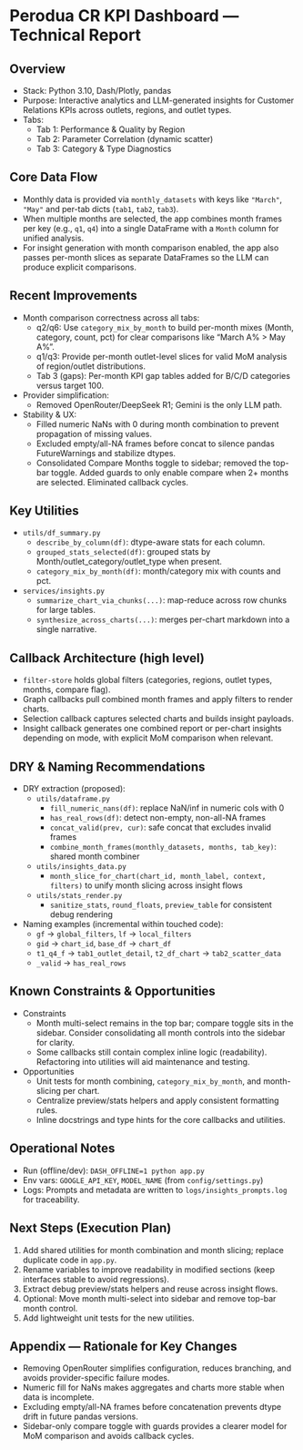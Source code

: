 # Perodua CR KPI Dashboard — Technical Report

## Overview
- Stack: Python 3.10, Dash/Plotly, pandas
- Purpose: Interactive analytics and LLM-generated insights for Customer Relations KPIs across outlets, regions, and outlet types.
- Tabs:
  - Tab 1: Performance & Quality by Region
  - Tab 2: Parameter Correlation (dynamic scatter)
  - Tab 3: Category & Type Diagnostics

## Core Data Flow
- Monthly data is provided via `monthly_datasets` with keys like `"March"`, `"May"` and per-tab dicts (`tab1`, `tab2`, `tab3`).
- When multiple months are selected, the app combines month frames per key (e.g., `q1`, `q4`) into a single DataFrame with a `Month` column for unified analysis.
- For insight generation with month comparison enabled, the app also passes per-month slices as separate DataFrames so the LLM can produce explicit comparisons.

## Recent Improvements
- Month comparison correctness across all tabs:
  - q2/q6: Use `category_mix_by_month` to build per-month mixes (Month, category, count, pct) for clear comparisons like “March A% > May A%”.
  - q1/q3: Provide per-month outlet-level slices for valid MoM analysis of region/outlet distributions.
  - Tab 3 (gaps): Per-month KPI gap tables added for B/C/D categories versus target 100.
- Provider simplification:
  - Removed OpenRouter/DeepSeek R1; Gemini is the only LLM path.
- Stability & UX:
  - Filled numeric NaNs with 0 during month combination to prevent propagation of missing values.
  - Excluded empty/all-NA frames before concat to silence pandas FutureWarnings and stabilize dtypes.
  - Consolidated Compare Months toggle to sidebar; removed the top-bar toggle. Added guards to only enable compare when 2+ months are selected. Eliminated callback cycles.

## Key Utilities
- `utils/df_summary.py`
  - `describe_by_column(df)`: dtype-aware stats for each column.
  - `grouped_stats_selected(df)`: grouped stats by Month/outlet_category/outlet_type when present.
  - `category_mix_by_month(df)`: month/category mix with counts and pct.
- `services/insights.py`
  - `summarize_chart_via_chunks(...)`: map-reduce across row chunks for large tables.
  - `synthesize_across_charts(...)`: merges per-chart markdown into a single narrative.

## Callback Architecture (high level)
- `filter-store` holds global filters (categories, regions, outlet types, months, compare flag).
- Graph callbacks pull combined month frames and apply filters to render charts.
- Selection callback captures selected charts and builds insight payloads.
- Insight callback generates one combined report or per-chart insights depending on mode, with explicit MoM comparison when relevant.

## DRY & Naming Recommendations
- DRY extraction (proposed):
  - `utils/dataframe.py`
    - `fill_numeric_nans(df)`: replace NaN/inf in numeric cols with 0
    - `has_real_rows(df)`: detect non-empty, non-all-NA frames
    - `concat_valid(prev, cur)`: safe concat that excludes invalid frames
    - `combine_month_frames(monthly_datasets, months, tab_key)`: shared month combiner
  - `utils/insights_data.py`
    - `month_slice_for_chart(chart_id, month_label, context, filters)` to unify month slicing across insight flows
  - `utils/stats_render.py`
    - `sanitize_stats`, `round_floats`, `preview_table` for consistent debug rendering
- Naming examples (incremental within touched code):
  - `gf` → `global_filters`, `lf` → `local_filters`
  - `gid` → `chart_id`, `base_df` → `chart_df`
  - `t1_q4_f` → `tab1_outlet_detail`, `t2_df_chart` → `tab2_scatter_data`
  - `_valid` → `has_real_rows`

## Known Constraints & Opportunities
- Constraints
  - Month multi-select remains in the top bar; compare toggle sits in the sidebar. Consider consolidating all month controls into the sidebar for clarity.
  - Some callbacks still contain complex inline logic (readability). Refactoring into utilities will aid maintenance and testing.
- Opportunities
  - Unit tests for month combining, `category_mix_by_month`, and month-slicing per chart.
  - Centralize preview/stats helpers and apply consistent formatting rules.
  - Inline docstrings and type hints for the core callbacks and utilities.

## Operational Notes
- Run (offline/dev): `DASH_OFFLINE=1 python app.py`
- Env vars: `GOOGLE_API_KEY`, `MODEL_NAME` (from `config/settings.py`)
- Logs: Prompts and metadata are written to `logs/insights_prompts.log` for traceability.

## Next Steps (Execution Plan)
1) Add shared utilities for month combination and month slicing; replace duplicate code in `app.py`.
2) Rename variables to improve readability in modified sections (keep interfaces stable to avoid regressions).
3) Extract debug preview/stats helpers and reuse across insight flows.
4) Optional: Move month multi-select into sidebar and remove top-bar month control.
5) Add lightweight unit tests for the new utilities.

## Appendix — Rationale for Key Changes
- Removing OpenRouter simplifies configuration, reduces branching, and avoids provider-specific failure modes.
- Numeric fill for NaNs makes aggregates and charts more stable when data is incomplete.
- Excluding empty/all-NA frames before concatenation prevents dtype drift in future pandas versions.
- Sidebar-only compare toggle with guards provides a clearer model for MoM comparison and avoids callback cycles.

